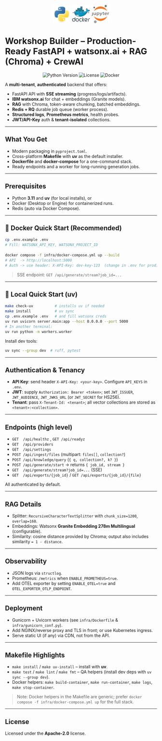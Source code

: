 <div align="center">
  <a href="https://www.python.org" target="_blank"><img src="https://raw.githubusercontent.com/devicons/devicon/master/icons/python/python-original.svg" alt="Python" width="60" height="60"/></a>
  <a href="https://www.docker.com/" target="_blank"><img src="https://raw.githubusercontent.com/devicons/devicon/master/icons/docker/docker-original-wordmark.svg" alt="Docker" width="60" height="60"/></a>
  <a href="https://jupyter.org/" target="_blank"><img src="https://raw.githubusercontent.com/devicons/devicon/master/icons/jupyter/jupyter-original-wordmark.svg" alt="Jupyter" width="60" height="60"/></a>
</div>

# Workshop Builder – Production-Ready FastAPI + watsonx.ai + RAG (Chroma) + CrewAI

<p align="center">
  <img alt="Python Version" src="https://img.shields.io/badge/python-3.11-blue.svg">
  <img alt="License" src="https://img.shields.io/badge/license-Apache--2.0-blue.svg">
  <img alt="Docker" src="https://img.shields.io/badge/docker-ready-blue.svg?logo=docker">
</p>

A **multi-tenant**, **authenticated** backend that offers:
- FastAPI API with **SSE streaming** (progress/logs/artifacts).
- **IBM watsonx.ai** for chat + embeddings (Granite models).
- **RAG** with Chroma, token-aware chunking, batched embeddings.
- **Redis + RQ** durable job queue (worker process).
- **Structured logs**, **Prometheus metrics**, health probes.
- **JWT/API-Key** auth & **tenant-isolated** collections.

---

## What You Get

- Modern packaging in `pyproject.toml`.
- Cross-platform **Makefile** with **uv** as the default installer.
- **Dockerfile** and **docker-compose** for a one-command stack.
- Ready endpoints and a worker for long-running generation jobs.

---

## Prerequisites

- Python **3.11** and **uv** (for local installs), or
- Docker (Desktop or Engine) for containerized runs.
- Redis (auto via Docker Compose).

---

## 🐳 Docker Quick Start (Recommended)

```bash
cp .env.example .env
# Fill: WATSONX_API_KEY, WATSONX_PROJECT_ID

docker compose -f infra/docker-compose.yml up --build
# API  -> http://localhost:5000
# Auth -> use header: X-API-Key: dev-key-123  (change in .env for prod)
```

> SSE endpoint: `GET /api/generate/stream?job_id=...`

---

## 🐍 Local Quick Start (uv)

```bash
make check-uv          # installs uv if needed
make install           # uv sync
cp .env.example .env   # and fill watsonx creds
uv run uvicorn server.main:app --host 0.0.0.0 --port 5000
# In another terminal:
uv run python -m workers.worker
```

Install dev tools:
```bash
uv sync --group dev  # ruff, pytest
```

---

## Authentication & Tenancy

- **API Key**: send header `X-API-Key: <your-key>`. Configure `API_KEYS` in `.env`.
- **JWT**: supply `Authorization: Bearer <token>`; set `JWT_ISSUER`, `JWT_AUDIENCE`, `JWT_JWKS_URL` (or `JWT_SECRET` for HS256).
- **Tenant**: pass `X-Tenant-Id: <tenant>`; all vector collections are stored as `<tenant>:<collection>`.

---

## Endpoints (high level)

- `GET  /api/healthz` , `GET /api/readyz`
- `GET  /api/providers`
- `GET  /api/settings`
- `POST /api/ingest/files` (multipart: `files[]`, `collection?`)
- `POST /api/knowledge/query` (`{ q, collection?, k? }`)
- `POST /api/generate/start` -> returns `{ job_id, stream }`
- `GET  /api/generate/stream?job_id=...` (SSE)
- `GET  /api/exports/{job_id}` / `GET /api/exports/{job_id}/{file}`

All authenticated by default.

---

## RAG Details

- Splitter: `RecursiveCharacterTextSplitter` with `chunk_size=1200`, `overlap=160`.
- Embeddings: Watsonx **Granite Embedding 278m Multilingual** (configurable).
- Similarity: cosine distance provided by Chroma; output also includes similarity `= 1 - distance`.

---

## Observability

- JSON logs via `structlog`.
- Prometheus: `/metrics` when `ENABLE_PROMETHEUS=true`.
- Add OTEL exporter by setting `ENABLE_OTEL=true` and `OTEL_EXPORTER_OTLP_ENDPOINT`.

---

## Deployment

- Gunicorn + Uvicorn workers (see `infra/Dockerfile` & `infra/gunicorn_conf.py`).
- Add NGINX/reverse proxy and TLS in front; or use Kubernetes ingress.
- Serve static UI (if any) via CDN, not from the API.

---

## Makefile Highlights

- `make install` / `make uv-install` – install with **uv**.
- `make test` / `make lint` / `make fmt` – QA helpers (install dev deps with `uv sync --group dev`).
- Docker helpers: `make build-container`, `make run-container`, `make logs`, `make stop-container`.

> Note: Docker helpers in the Makefile are generic; prefer `docker compose -f infra/docker-compose.yml up` for the full stack.

---

## License

Licensed under the **Apache-2.0** license.
